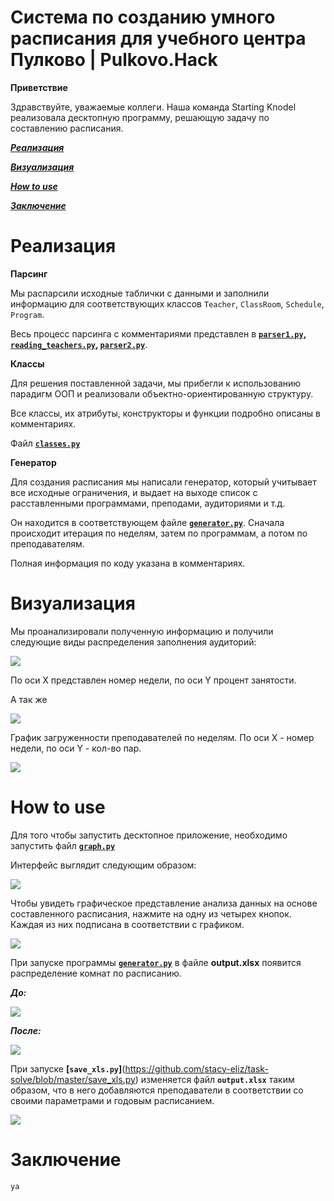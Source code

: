 # Система по созданию умного расписания для учебного центра Пулково | Pulkovo.Hack

**Приветствие**

Здравствуйте, уважаемые коллеги. Наша команда Starting Knodel реализовала десктопную программу, решающую задачу по составлению расписания.

[***Реализация***](https://github.com/stacy-eliz/task-solve#реализация)

[***Визуализация***](https://github.com/stacy-eliz/task-solve#визуализация)

[***How to use***](https://github.com/stacy-eliz/task-solve#howtouse)

[***Заключение***](https://github.com/DmitryIo/animebot#заключение)

# Реализация

**Парсинг**

Мы распарсили исходные таблички с данными и заполнили информацию для соответствующих классов `Teacher`, `ClassRoom`, `Schedule`, `Program`. 

Весь процесс парсинга с комментариями представлен в **[`parser1.py`](https://github.com/stacy-eliz/task-solve/blob/master/parser1.py), [`reading_teachers.py`](https://github.com/stacy-eliz/task-solve/blob/master/reading_teachers.py), [`parser2.py`](https://github.com/stacy-eliz/task-solve/blob/master/parser2.py)**.

**Классы**

Для решения поставленной задачи, мы прибегли к использованию парадигм ООП и реализовали объектно-ориентированную структуру.

Все классы, их атрибуты, конструкторы и функции подробно описаны в комментариях.

Файл **[`classes.py`](https://github.com/stacy-eliz/task-solve/blob/master/classes.py)**


**Генератор**


Для создания расписания мы написали генератор, который учитывает все исходные ограничения, и выдает на выходе список с расставленными программами, преподами, аудиториями и т.д.

Он находится в соответствующем файле **[`generator.py`](https://github.com/stacy-eliz/task-solve/blob/master/generator.py)**. Сначала происходит итерация по неделям, затем по программам, а потом по преподавателям. 

Полная информация по коду указана в комментариях.


# Визуализация

Мы проанализировали полученную информацию и получили следующие виды распределения заполнения аудиторий:

![](./img/tadjyk1.png)

По оси X представлен номер недели, по оси Y процент занятости.

А так же 

![](./img/tadjyk2.png)

График загруженности преподавателей по неделям. По оси X - номер недели, по оси Y - кол-во пар.

![](./img/tadjyk3.png)

# How to use

Для того чтобы запустить десктопное приложение, необходимо запустить файл **[`graph.py`](https://github.com/stacy-eliz/task-solve/blob/master/graph.py)**

Интерфейс выглядит следующим образом:

![](./img/inter.png)

Чтобы увидеть графическое представление анализа данных на основе составленного расписания, нажмите на одну из четырех кнопок. Каждая из них подписана в соответствии с графиком.

![](./img/tadjyk4.png)

При запуске программы **[`generator.py`](https://github.com/stacy-eliz/task-solve/blob/master/generator.py)** в файле **output.xlsx** появится распределение комнат по расписанию.

***До:***

![](./img/do.png)

***После:***

![](./img/audit.png)

При запуске **[`save_xls.py`]**(https://github.com/stacy-eliz/task-solve/blob/master/save_xls.py) изменяется файл **`output.xlsx`** таким образом, что в него добавляются преподаватели в соответствии со своими параметрами и годовым расписанием.

![](./img/prepod.png)



# Заключение




`ya`
